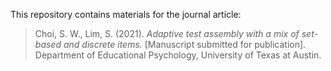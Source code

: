 
This repository contains materials for the journal article:

> Choi, S. W., Lim, S. (2021). *Adaptive test assembly with a mix of set-based and discrete items.* [Manuscript submitted for publication]. Department of Educational Psychology, University of Texas at Austin.
